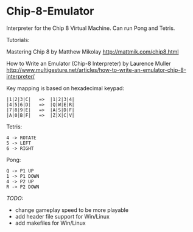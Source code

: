 Chip-8-Emulator
===============

Interpreter for the Chip 8 Virtual Machine. Can run Pong and Tetris.

Tutorials:

Mastering Chip 8 by Matthew Mikolay
http://mattmik.com/chip8.html

How to Write an Emulator (Chip-8 Interpreter) by Laurence Muller
http://www.multigesture.net/articles/how-to-write-an-emulator-chip-8-interpreter/

Key mapping is based on hexadecimal keypad:

	|1|2|3|C|	=>	|1|2|3|4|
	|4|5|6|D|	=>	|Q|W|E|R|
	|7|8|9|E|	=>	|A|S|D|F|
	|A|0|B|F|	=>	|Z|X|C|V|

Tetris:

	4 -> ROTATE
	5 -> LEFT
	6 -> RIGHT

Pong:

	Q -> P1 UP
	1 -> P1 DOWN
	4 -> P2 UP
	R -> P2 DOWN

<i>TODO:</i>
* change gameplay speed to be more playable
* add header file support for Win/Linux
* add makefiles for Win/Linux
